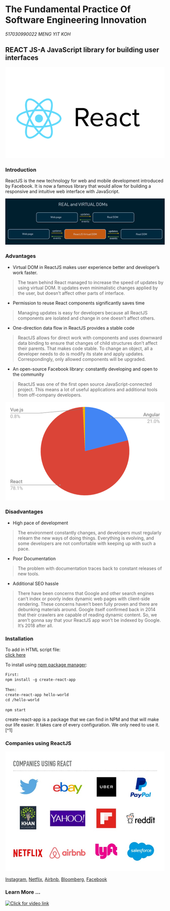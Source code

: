 # The Fundamental Practice Of Software Engineering Innovation  
*517030990022  MENG YIT KOH*



## REACT JS-A JavaScript library for building user interfaces
![This is an image](img/react.png "Introductory image")



### Introduction 
ReactJS is the new technology for web and mobile development introduced by Facebook. It is now a famous library that would allow for building a responsive and intuitive web interface with JavaScript.

![This is an image](img/compare.png "Modern React Technology")



### Advantages  
- Virtual DOM in ReactJS makes user experience better and developer’s work faster.
> The team behind React managed to increase the speed of updates by using virtual DOM. It updates even minimalistic changes applied by the user, but doesn’t affect other parts of interface.

- Permission to reuse React components significantly saves time
> Managing updates is easy for developers because all ReactJS components are isolated and change in one doesn’t affect others.

- One-direction data flow in ReactJS provides a stable code
> ReactJS allows for direct work with components and uses downward data binding to ensure that changes of child structures don’t affect their parents. That makes code stable. To change an object, all a developer needs to do is modify its state and apply updates. Correspondingly, only allowed components will be upgraded.

- An open-source Facebook library: constantly developing and open to the community
> ReactJS was one of the first open source JavaScript-connected project. This means a lot of useful applications and additional tools from off-company developers.

![This is an image](img/graph.png "Market percentage")



### Disadvantages  
- High pace of development
> The environment constantly changes, and developers must regularly relearn the new ways of doing things. Everything is evolving, and some developers are not comfortable with keeping up with such a pace.

- Poor Documentation
> The problem with documentation traces back to constant releases of new tools.

- Additional SEO hassle
> There have been concerns that Google and other search engines can’t index or poorly index dynamic web pages with client-side rendering. These concerns haven’t been fully proven and there are debunking materials around. Google itself confirmed back in 2014 that their crawlers are capable of reading dynamic content. So, we aren’t gonna say that your ReactJS app won’t be indexed by Google. It’s 2018 after all.



### Installation
To add in HTML script file:  
[click here](https://reactjs.org/docs/add-react-to-a-website.html#add-react-in-one-minute)  

To install using [npm package manager](https://www.npmjs.com/):  
```shell
First:
npm install -g create-react-app

Then:  
create-react-app hello-world
cd /hello-world

npm start
```
create-react-app is a package that we can find in NPM and that will make our life easier. It takes care of every configuration. We only need to use it. [^1]



### Companies using ReactJS  
![This is an image](img/companies.jpg "Famous companies")

[Instagram](https://www.instagram.com/?hl=en), [Netflix](https://www.netflix.com/), [Airbnb](https://www.airbnb.com/), [Bloomberg](https://www.bloomberg.com/), [Facebook](www.facebook.com)



### Learn More ...
[![Click for video link](http://img.youtube.com/vi/A71aqufiNtQ/0.jpg)](https://www.youtube.com/watch?v=A71aqufiNtQ)